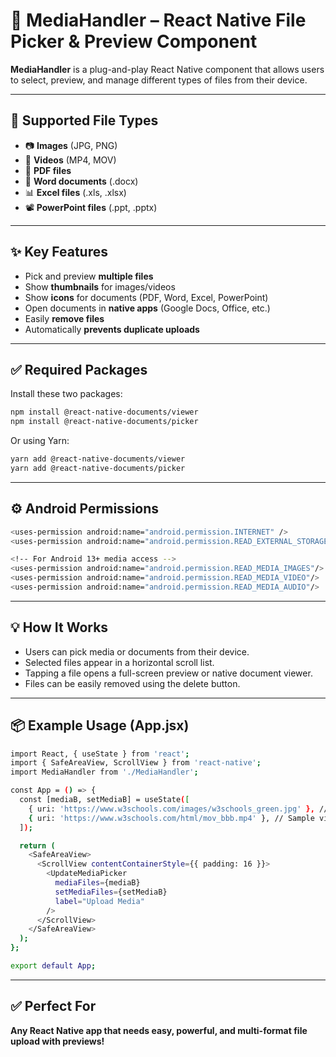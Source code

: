 # 📁 MediaHandler – React Native File Picker & Preview Component

**MediaHandler** is a plug-and-play React Native component that allows users to select, preview, and manage different types of files from their device.

---

## 🧩 Supported File Types

- 📷 **Images** (JPG, PNG)
- 🎥 **Videos** (MP4, MOV)
- 📄 **PDF files**
- 📝 **Word documents** (.docx)
- 📊 **Excel files** (.xls, .xlsx)
- 📽️ **PowerPoint files** (.ppt, .pptx)

---

## ✨ Key Features

- Pick and preview **multiple files**
- Show **thumbnails** for images/videos
- Show **icons** for documents (PDF, Word, Excel, PowerPoint)
- Open documents in **native apps** (Google Docs, Office, etc.)
- Easily **remove files**
- Automatically **prevents duplicate uploads**

---

## ✅ Required Packages

Install these two packages:

```bash
npm install @react-native-documents/viewer
npm install @react-native-documents/picker
```

Or using Yarn:

```bash
yarn add @react-native-documents/viewer
yarn add @react-native-documents/picker
```

---

## ⚙️ Android Permissions

```bash
<uses-permission android:name="android.permission.INTERNET" />
<uses-permission android:name="android.permission.READ_EXTERNAL_STORAGE" />

<!-- For Android 13+ media access -->
<uses-permission android:name="android.permission.READ_MEDIA_IMAGES"/>
<uses-permission android:name="android.permission.READ_MEDIA_VIDEO"/>
<uses-permission android:name="android.permission.READ_MEDIA_AUDIO"/>
```

---

## 💡 How It Works

- Users can pick media or documents from their device.
- Selected files appear in a horizontal scroll list.
- Tapping a file opens a full-screen preview or native document viewer.
- Files can be easily removed using the delete button.

---

## 📦 Example Usage (App.jsx)

```bash
import React, { useState } from 'react';
import { SafeAreaView, ScrollView } from 'react-native';
import MediaHandler from './MediaHandler';

const App = () => {
  const [mediaB, setMediaB] = useState([
    { uri: 'https://www.w3schools.com/images/w3schools_green.jpg' }, // Sample image
    { uri: 'https://www.w3schools.com/html/mov_bbb.mp4' }, // Sample video
  ]);

  return (
    <SafeAreaView>
      <ScrollView contentContainerStyle={{ padding: 16 }}>
        <UpdateMediaPicker
          mediaFiles={mediaB}
          setMediaFiles={setMediaB}
          label="Upload Media"
        />
      </ScrollView>
    </SafeAreaView>
  );
};

export default App;

```

---

## ✅ Perfect For
**Any React Native app that needs easy, powerful, and multi-format file upload with previews!**

